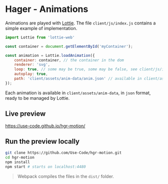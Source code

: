 # Hager - Animations #

Animations are played with [Lottie](http://airbnb.io/lottie/#/web). The file `client/js/index.js` contains a simple example of implementation. 

``` javascript
import Lottie from 'lottie-web'

const container = document.getElementById('myContainer');

const animation = Lottie.loadAnimation({
	container: container, // the container in the dom
	renderer: 'svg',
	loop: true, // some may be true, some may be false, see client/js/index.js 
	autoplay: true, 
	path: 'client/assets/anim-data/anim.json' // available in client/assets/anim-data in josn format
});
```

Each animation is available in `client/assets/anim-data`, in `json` format, ready to be managed by Lottie. 

## Live preview ##
https://use-code.github.io/hgr-motion/

## Run the preview locally ##

``` bash
git clone https://github.com/Use-Code/hgr-motion.git
cd hgr-motion
npm install
npm start # starts on localhost:4480
```

> Webpack compiles the files in the `dist/` folder.

